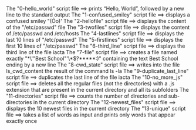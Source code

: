 The "0-hello_world" script file ==> prints “Hello, World”, followed by a new line to the standard output
The "1-confused_smiley" script file ==> displays a confused smiley "(Ôo)'
The "2-hellofile" script file ==> displays the content of the "/etc/passwd" file
The "3-twofiles" script file ==> displays the content of /etc/passwd and /etc/hosts
The "4-lastlines" script file ==> displays the last 10 lines of "/etc/passwd"
The "5-firstlines" script file ==> displays the first 10 lines of "/etc/passwd"
The "6-third_line" script file ==> displays the third line of the file iacta
The "7-file" script file ==> creates a file named exactly "\*\\'"Best School"\'\\*$\?\*\*\*\*\*:)" containing the text Best School ending by a new line
The "8-cwd_state" script file ==> writes into the file ls_cwd_content the result of the command ls -la
The "9-duplicate_last_line" script file ==> duplicates the last line of the file iacta
The "10-no_more_js" script file ==> deletes all the regular files (not the directories) with a .js extension that are present in the current directory and all its subfolders
The "11-directories" script file ==> counts the number of directories and sub-directories in the current directory
The "12-newest_files" script file ==> displays the 10 newest files in the current directory
The "13-unique" script file ==> takes a list of words as input and prints only words that appear exactly once

